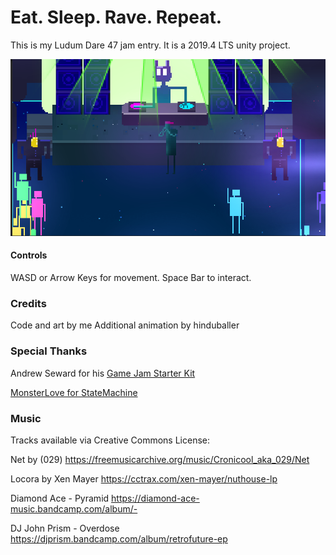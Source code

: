 # Eat. Sleep. Rave. Repeat.

This is my Ludum Dare 47 jam entry. It is a 2019.4 LTS unity project.

![](ss1.png)

#### Controls

WASD or Arrow Keys for movement.
Space Bar to interact.

### Credits

Code and art by me
Additional animation by hinduballer

### Special Thanks

Andrew Seward for his [Game Jam Starter Kit](https://gitlab.com/ASeward/gamejamstarterkit)

[MonsterLove for StateMachine](https://github.com/thefuntastic/Unity3d-Finite-State-Machine)

### Music

Tracks available via Creative Commons License:

Net by (029)
https://freemusicarchive.org/music/Cronicool_aka_029/Net

Locora by Xen Mayer
https://cctrax.com/xen-mayer/nuthouse-lp

Diamond Ace - Pyramid
https://diamond-ace-music.bandcamp.com/album/-

DJ John Prism - Overdose
https://djprism.bandcamp.com/album/retrofuture-ep